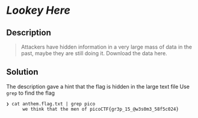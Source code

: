 # **_Lookey Here_**
## Description
> Attackers have hidden information in a very large mass of data in the past, maybe they are still doing it.
Download the data here.

## Solution
The description gave a hint that the flag is hidden in the large text file
Use `grep` to find the flag
```console
❯ cat anthem.flag.txt | grep pico
      we think that the men of picoCTF{gr3p_15_@w3s0m3_58f5c024}
```